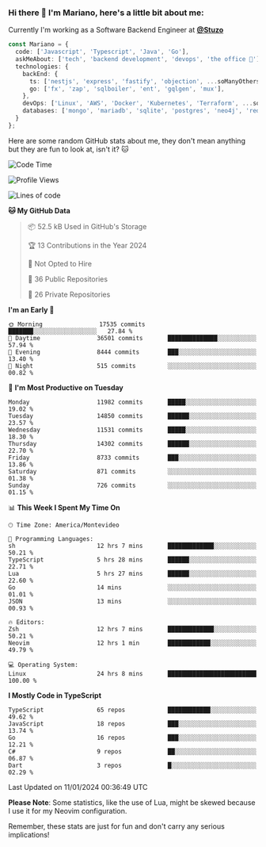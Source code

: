 ### Hi there 👋 I'm Mariano, here's a little bit about me:

Currently I'm working as a Software Backend Engineer at [**@Stuzo**](https://www.stuzo.com/)

```ts
const Mariano = {
  code: ['Javascript', 'Typescript', 'Java', 'Go'],
  askMeAbout: ['tech', 'backend development', 'devops', 'the office 💼'],
  technologies: {
    backEnd: {
      ts: ['nestjs', 'express', 'fastify', 'objection', ...soManyOthersFrameworks],
      go: ['fx', 'zap', 'sqlboiler', 'ent', 'gqlgen', 'mux'],
    },
    devOps: ['Linux', 'AWS', 'Docker', 'Kubernetes', 'Terraform', ...soManyOthersTools],
    databases: ['mongo', 'mariadb', 'sqlite', 'postgres', 'neo4j', 'redis', ...],
  }
};
```

Here are some random GitHub stats about me, they don't mean anything but they are fun to look at, isn't it? 🐱

<!--START_SECTION:waka-->
![Code Time](http://img.shields.io/badge/Code%20Time-1%2C482%20hrs%2038%20mins-blue)

![Profile Views](http://img.shields.io/badge/Profile%20Views-0-blue)

![Lines of code](https://img.shields.io/badge/From%20Hello%20World%20I%27ve%20Written-13.4%20million%20lines%20of%20code-blue)

**🐱 My GitHub Data** 

> 📦 52.5 kB Used in GitHub's Storage 
 > 
> 🏆 13 Contributions in the Year 2024
 > 
> 🚫 Not Opted to Hire
 > 
> 📜 36 Public Repositories 
 > 
> 🔑 26 Private Repositories 
 > 
**I'm an Early 🐤** 

```text
🌞 Morning                17535 commits       ███████░░░░░░░░░░░░░░░░░░   27.84 % 
🌆 Daytime                36501 commits       ██████████████░░░░░░░░░░░   57.94 % 
🌃 Evening                8444 commits        ███░░░░░░░░░░░░░░░░░░░░░░   13.40 % 
🌙 Night                  515 commits         ░░░░░░░░░░░░░░░░░░░░░░░░░   00.82 % 
```
📅 **I'm Most Productive on Tuesday** 

```text
Monday                   11982 commits       █████░░░░░░░░░░░░░░░░░░░░   19.02 % 
Tuesday                  14850 commits       ██████░░░░░░░░░░░░░░░░░░░   23.57 % 
Wednesday                11531 commits       █████░░░░░░░░░░░░░░░░░░░░   18.30 % 
Thursday                 14302 commits       ██████░░░░░░░░░░░░░░░░░░░   22.70 % 
Friday                   8733 commits        ███░░░░░░░░░░░░░░░░░░░░░░   13.86 % 
Saturday                 871 commits         ░░░░░░░░░░░░░░░░░░░░░░░░░   01.38 % 
Sunday                   726 commits         ░░░░░░░░░░░░░░░░░░░░░░░░░   01.15 % 
```


📊 **This Week I Spent My Time On** 

```text
🕑︎ Time Zone: America/Montevideo

💬 Programming Languages: 
sh                       12 hrs 7 mins       █████████████░░░░░░░░░░░░   50.21 % 
TypeScript               5 hrs 28 mins       ██████░░░░░░░░░░░░░░░░░░░   22.71 % 
Lua                      5 hrs 27 mins       ██████░░░░░░░░░░░░░░░░░░░   22.60 % 
Go                       14 mins             ░░░░░░░░░░░░░░░░░░░░░░░░░   01.01 % 
JSON                     13 mins             ░░░░░░░░░░░░░░░░░░░░░░░░░   00.93 % 

🔥 Editors: 
Zsh                      12 hrs 7 mins       █████████████░░░░░░░░░░░░   50.21 % 
Neovim                   12 hrs 1 min        ████████████░░░░░░░░░░░░░   49.79 % 

💻 Operating System: 
Linux                    24 hrs 8 mins       █████████████████████████   100.00 % 
```

**I Mostly Code in TypeScript** 

```text
TypeScript               65 repos            ████████████░░░░░░░░░░░░░   49.62 % 
JavaScript               18 repos            ███░░░░░░░░░░░░░░░░░░░░░░   13.74 % 
Go                       16 repos            ███░░░░░░░░░░░░░░░░░░░░░░   12.21 % 
C#                       9 repos             ██░░░░░░░░░░░░░░░░░░░░░░░   06.87 % 
Dart                     3 repos             █░░░░░░░░░░░░░░░░░░░░░░░░   02.29 % 
```




 Last Updated on 11/01/2024 00:36:49 UTC
<!--END_SECTION:waka-->

**Please Note**: Some statistics, like the use of Lua, might be skewed because I use it for my Neovim configuration.

Remember, these stats are just for fun and don't carry any serious implications!
